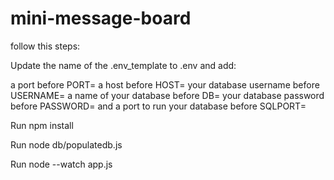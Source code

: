 # mini-message-board

follow this steps:

Update the name of the .env_template to .env and add:

a port before PORT=
a host before HOST=
your database username before USERNAME=
a name of your database before DB=
your database password before PASSWORD=
and a port to run your database before SQLPORT=

Run npm install

Run node db/populatedb.js

Run node --watch app.js
